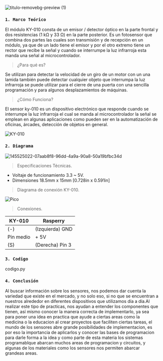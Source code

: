 ![titulo-removebg-preview (1)](https://user-images.githubusercontent.com/89493294/144682432-e709be06-c991-48fb-a8c5-4205b8295e32.png)

### `1. Marco Teórico`
El módulo KY-010  consta de un emisor / detector óptico en la parte frontal y dos resistencias (1 kΩ y 33 Ω) en la parte posterior. 
Es un fotosensor que combina dos partes las cuales son transmisión y de recepción en un módulo, ya que de un lado tiene el emisor y por el otro extremo tiene un rector que recibe la señal y cuando se interrumpe la luz infrarroja esta manda una señal al microcontrolador. 

> ¿Para qué es?

Se utilizan para detectar la velocidad de un giro de un motor con un una lamida también puede detectar cualquier objeto que interrumpa la luz infrarroja se puede utilizar para el cierre de una puerta con una sencilla programación y para algunos desplazamientos de máquinas.

> ¿Cómo Funciona?

El sensor ky-010 es un dispositivo electrónico que responde cuando se interrumpe la luz infrarroja el cual se manda al microcontrolador la señal se emplean en algunas aplicaciones como pueden ser en la automatización de oficinas, árcades, detección de objetos en general.

![KY-010](https://user-images.githubusercontent.com/89493294/144683140-520dd8b6-3899-4c82-9bc9-454340db3150.jpg)

### `2. Diagrama`

![145525022-07aab8f8-96dd-4a9a-90a8-50a19bfbc34d](https://user-images.githubusercontent.com/89493294/145918500-bb9db311-7a56-465d-8702-b6f1ae623f08.png)




> Especificaciones Técnicas.

- Voltaje de funcionamiento 3.3 ~ 5V.
- Dimensiones 18.5mm x 15mm [0.728in x 0.591in]

> Diagrama de conexión KY-010.

![Pico](https://user-images.githubusercontent.com/89493294/145918524-8bb89030-f667-43ab-ba27-00f90f81f3f7.png)



> Conexiones.

| KY-010    	| Rasperry        	|
|-----------	|-----------------	|
| (-)       	| (Izquierda) GND 	|
| Pin medio 	| + 5V            	|
| (S)       	| (Derecha) Pin 3 	|


### `3. Codigo`
codigo.py

### `4. Conclusión `
Al buscar información sobre los sensores, nos podemos dar cuenta la variedad que existe en el mercado, y no solo eso, si no que se 
encuentran a nuestros alrededor en diferentes dispositivos que  utilizamos día a día.Al realizar este tipo de practicas, nos ayudan a entender los componentes que tienen, así mismo conocer la manera correcta de  implementarlo, ya sea para poner una idea en practica que ayude a ciertas areas como la medicina o la educacion al crear proyectos que faciliten ciertas tareas, el mundo de los sensores abre grande posibilidades de implementacion, es por eso la importancia de aplicarlos y conocer las bases de programacion para darle forma a la idea y como parte de esta materia los sistemas programablque abarcan muchos areas de programacion y circuitos, y algunas de los materiales como los sensores nos permiten abarcar grandeas areas. 
